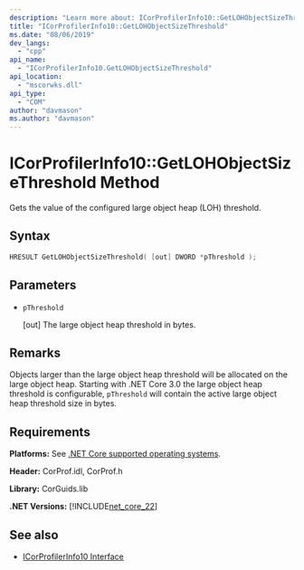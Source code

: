 ```yaml
---
description: "Learn more about: ICorProfilerInfo10::GetLOHObjectSizeThreshold Method"
title: "ICorProfilerInfo10::GetLOHObjectSizeThreshold"
ms.date: "08/06/2019"
dev_langs:
  - "cpp"
api_name:
  - "ICorProfilerInfo10.GetLOHObjectSizeThreshold"
api_location:
  - "mscorwks.dll"
api_type:
  - "COM"
author: "davmason"
ms.author: "davmason"
---
```

# ICorProfilerInfo10::GetLOHObjectSizeThreshold Method

Gets the value of the configured large object heap (LOH) threshold.

## Syntax

```cpp
HRESULT GetLOHObjectSizeThreshold( [out] DWORD *pThreshold );
```

## Parameters

- `pThreshold`

  \[out] The large object heap threshold in bytes.

## Remarks

Objects larger than the large object heap threshold will be allocated on the large object heap. Starting with .NET Core 3.0 the large object heap threshold is configurable, `pThreshold` will contain the active large object heap threshold size in bytes.

## Requirements

**Platforms:** See [.NET Core supported operating systems](../../../core/install/windows.md?pivots=os-windows).

**Header:** CorProf.idl, CorProf.h

**Library:** CorGuids.lib

**.NET Versions:** [!INCLUDE[net_core_22](../../../../includes/net-core-30-md.md)]

## See also

- [ICorProfilerInfo10 Interface](icorprofilerinfo10-interface.md)
